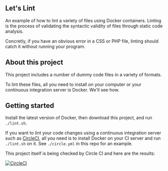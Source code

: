 Let's Lint
-----

An example of how to lint a variety of files using Docker containers. Linting is the process of validating the syntactic validity of files through static code analysis.

Concretly, if you have an obvious error in a CSS or PHP file, linting should catch it without running your program.

About this project
-----

This project includes a number of dummy code files in a variety of formats.

To lint these files, all you need to install on your computer or your continuous integration server is Docker. We'll see how.

Getting started
-----

Install the latest version of Docker, then download this project, and run `./lint.sh`.

If you want to lint your code changes using a continuous integration server such as [CircleCI](https://circleci.com), all you need is to install Docker on your CI server and run `./lint.sh` on it. See `./circle.yml` in this repo for an example.

This project itself is being checked by Circle CI and here are the results:

[![CircleCI](https://circleci.com/gh/dcycle/lets-lint.svg?style=svg)](https://circleci.com/gh/dcycle/lets-lint)
